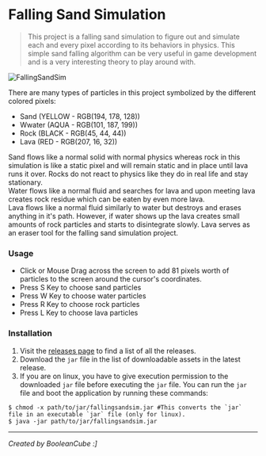 # Falling Sand Simulation
> This project is a falling sand simulation to figure out and simulate each and every pixel according to its behaviors in physics. This simple sand falling algorithm can be very useful in game development and is a very interesting theory to play around with.

![FallingSandSim](https://user-images.githubusercontent.com/47650058/185774857-29b7124a-0de6-4f9f-a3a6-7bdcadff2b2e.png)

There are many types of particles in this project symbolized by the different colored pixels:
- Sand (YELLOW - RGB(194, 178, 128))
- Wwater (AQUA - RGB(101, 187, 199))
- Rock (BLACK - RGB(45, 44, 44))
- Lava (RED - RGB(207, 16, 32))

Sand flows like a normal solid with normal physics whereas rock in this simulation is like a static pixel and will remain static and in place until lava runs it over. Rocks do not react to physics like they do in real life and stay stationary. <br>
Water flows like a normal fluid and searches for lava and upon meeting lava creates rock residue which can be eaten by even more lava. <br>
Lava flows like a normal fluid similarly to water but destroys and erases anything in it's path. However, if water shows up the lava creates small amounts of rock particles and starts to disintegrate slowly. Lava serves as an eraser tool for the falling sand simulation project.

### Usage
- Click or Mouse Drag across the screen to add 81 pixels worth of particles to the screen around the cursor's coordinates.
- Press S Key to choose sand particles
- Press W Key to choose water particles
- Press R Key to choose rock particles
- Press L Key to choose lava particles

### Installation
1. Visit the [releases page]() to find a list of all the releases.
2. Download the `jar` file in the list of downloadable assets in the latest release.
3. If you are on linux, you have to give execution permission to the downloaded `jar` file before executing the `jar` file. You can run the `jar` file and boot the application by running these commands:
```shell
$ chmod -x path/to/jar/fallingsandsim.jar #This converts the `jar` file in an executable `jar` file (only for linux).
$ java -jar path/to/jar/fallingsandsim.jar
```

----

*Created by BooleanCube :]*
